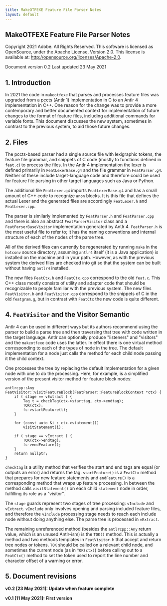 ```yaml
---
title: MakeOTFEXE Feature File Parser Notes
layout: default
---
```


MakeOTFEXE Feature File Parser Notes
---

Copyright 2021 Adobe. All Rights Reserved. This software is licensed as
OpenSource, under the Apache License, Version 2.0. This license is available at:
http://opensource.org/licenses/Apache-2.0.

Document version 0.2
Last updated 23 May 2021

## 1. Introduction

In 2021 the code in `makeotfexe` that parses and processes feature files was
upgraded from a pccts (Antlr 1) implementation in C to an Antlr 4
implementation in C++.  One reason for the change was to provide a more
contemporary and better documented context for implementation of future changes
to the format of feature files, including additional commands for variable
fonts. This document discusses the new system, sometimes in contrast to the
previous system, to aid those future changes. 

## 2. Files

The pccts-based parser had a single source file with lexigraphic tokens, the
feature file grammar, and snippets of C code (mostly to functions defined in
`feat.c`) to process the files. In the Antlr 4 implementation the lexer is
defined primarily in `FeatLexerBase.g4` and the file grammar in
`FeatParser.g4`. Neither of these include target-language code and therefore
could be used for feature file parsing in other target languages such as Java
or Python.

The additional file `FeatLexer.g4` imports `FeatLexerBase.g4` and has a small
amount of C++ code to recognize `anon` blocks. It is this file that defines
the actual Lexer and the generated files are accordingly `FeatLexer.h` and
`FeatLexer.cpp`.

The parser is similarly implemented by `FeatParser.h` and `FeatParser.cpp` and
there is also an abstract `FeatParserVisitor` class and a
`FeatParserBaseVisitor` implementation generated by Antlr 4. `FeatParser.h` is
the most useful file to refer to; it has the naming conventions and internal
structure of each of the nodes of the parse tree.

All of the derived files can currently be regenerated by running `make` in
the `hotconv` source directory, assuming `antlr4` itself (it is a Java
application) is installed on the machine and in your path. However, as with 
the previous system the derived files are checked into git so that the system
can be built without having `antlr4` installed.

The new files `FeatCtx.h` and `FeatCtx.cpp` correspond to the old `feat.c`.
This C++ class mostly consists of utility and adapter code that should be
recognizable to people familiar with the previous system. The new files 
`FeatVisitor.h` and `FeatVisitor.cpp` correspond to the snippets of C in
the old `featgram.g`, but in contrast with `FeatCtx` the new code is quite
different.

## 4. `FeatVisitor` and the Visitor Semantic

Antlr 4 can be used in different ways but its authors recommend using the
parser to build a parse tree and then traversing that tree with code written in
the target language. Antlr can optionally produce "listeners" and "visitors"
and the `makeotfexe` code uses the latter. In effect there is one virtual
method corresponding to each of the types of node in the tree. The default
implementation for a node just calls the method for each child node passing it
the child context.

One processes the tree by replacing the default implementation for a given node
with one to do the processing. Here, for example, is a simplified version of
the present visitor method for feature block nodes:

```
antlrcpp::Any FeatVisitor::visitFeatureBlock(FeatParser::FeatureBlockContext *ctx) {
    if ( stage == vExtract ) {
        Tag t = checkTag(ctx->starttag, ctx->endtag);
        TOK(ctx);
        fc->startFeature(t);
    }

    for (const auto &i : ctx->statement())
        visitStatement(i);

    if ( stage == vExtract ) {
        TOK(ctx->endtag);
        fc->endFeature();
    }
    return nullptr;
}
```

`checktag` is a utility method that verifies the start and end tags are equal
(or outputs an error) and returns the tag. `startFeature()` is a `FeatCtx`
method that prepares for new feature statements and `endFeature()` is a 
corresponding method that wraps up feature processing. In between the method
calls `visitStatement()` on each child `statement` node in order, fulfilling
its role as a "visitor".

The `stage` guards represent two stages of tree processing: `vInclude` and
`vExtract`. `vInclude` only involves opening and parsing included feature
files, and therefore the `vInclude` processing stage needs to reach each
include node without doing anything else. The parse tree is processed in
`vExtract`.

The remaining unreferenced method (besides the `antlrcpp::Any` return value,
which is an unused Antlr-ism) is the `TOK()` method. This is actually a method
and two methods templates in `FeatVisitor.h` that accept and return tree 
nodes or tokens. `TOK` should be called on a relevant child node, and sometimes
the current node (as in `TOK(ctx)`) before calling out to a `FeatCtx()` method 
to set the token used to report the line number and character offset of a 
warning or error. 

## 5. Document revisions

**v0.2 [23 May 2021]: Update when feature complete**

**v0.1 [11 May 2021]: First version**

